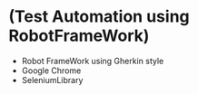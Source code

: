 # (Test Automation using RobotFrameWork)

- Robot FrameWork using Gherkin style
- Google Chrome
- SeleniumLibrary

